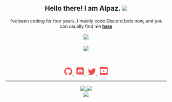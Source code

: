 <h2 align="center">
    Hello there! I am <strong>Alpaz</strong>. <img src="https://raw.githubusercontent.com/MartinHeinz/MartinHeinz/master/wave.gif" width="30px">
</h2>
<p align="center">
    I've been coding for four years, I mainly code Discord bots now, and you can usually find me <strong> <a href="https://discord.gg/mtx">here</a></strong>
<br>
<br>
<a href="https://github.com/wydalpaz/">
        <img src="https://komarev.com/ghpvc/?username=wydalpaz&color=blueviolet" />
  </a> 
<br>
<br>
<a href="https://discord.com/users/473613869328367632">
        <img src="https://lanyard-profile-readme.vercel.app/api/473613869328367632?idleMessage=%22Taking%20a%20break,%20be%20back%20soon%22&borderRadius=25px" />
    </a>
</p>
&nbsp;
<p align="center">
    <a href="https://github.com/wydalpaz/">
        <img src="./assets/icons/socialmedia-icons/github-solid.svg/" width="25px" />
    </a>
    &nbsp;
    <a href="https://discord.com/users/473613869328367632">
        <img src="./assets/icons/socialmedia-icons/discord-solid.svg/" width="25px" />
    </a>
    &nbsp;
    <a href="https://twitter.com/wydalpaz/">
        <img src="./assets/icons/socialmedia-icons/twitter-solid.svg/" width="25px" />
    </a>
    &nbsp;
    <a href="https://www.youtube.com/c/alpazwyd">
        <img src="./assets/icons/socialmedia-icons/youtube-solid.svg/" width="25px" />
    </a>
    
</p>
<hr/>
<p align="center">
    <a href="https://github.com/wydalpaz/">
        <img src="https://github-readme-streak-stats.herokuapp.com?user=wydalpaz&theme=nightowl&hide_border=true&date_format=M%20j%5B%2C%20Y%5D" />
  </a> 
  <a href="https://github.com/wydalpaz/">
        <img src="https://github-readme-stats.vercel.app/api?username=wydalpaz&show_icons=true&theme=nightowl" />
  </a> 
<br>
<a href="https://github.com/wydalpaz/">
        <img src="https://github-readme-stats.vercel.app/api/top-langs/?username=wydalpaz&theme=nightowl&langs_count=8&layout=compact" />
  </a> 
</p>


